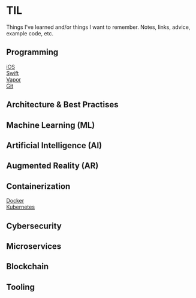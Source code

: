 # TIL
Things I've learned and/or things I want to remember. Notes, links, advice, example code, etc.

## Programming

[iOS](https://github.com/rynaardb/TIL/tree/master/ios-development)\
[Swift](https://github.com/rynaardb/TIL/tree/master/swift)\
[Vapor]()\
[Git](https://github.com/rynaardb/TIL/tree/master/git)

## Architecture & Best Practises

## Machine Learning (ML)

## Artificial Intelligence (AI)

## Augmented Reality (AR)

## Containerization

[Docker](https://github.com/rynaardb/TIL/tree/master/docker)\
[Kubernetes](https://github.com/rynaardb/TIL/tree/master/kubernetes)

## Cybersecurity

## Microservices

## Blockchain

## Tooling
